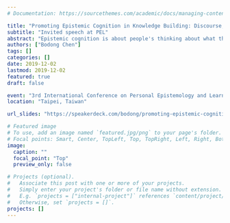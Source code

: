 ```yaml
---
# Documentation: https://sourcethemes.com/academic/docs/managing-content/

title: "Promoting Epistemic Cognition in Knowledge Building: Discourse, Tools, and Analytics"
subtitle: "Invited speech at PEL"
abstract: "Epistemic cognition is about people's thinking about what they know and how they come to know. As a constructivist approach with unique onto-epistemological underpinnings, Knowledge Building (KB; Scardamalia & Bereiter, 2014) is deeply invested in facilitating epistemic cognition of learners. For example, the inculturation of learners into KB's theory-building discourse involves the exploration and development of learners' epistemic views; KB's supporting technology---Knowledge Forum---is built with epistemic scaffolds to promote epistemic diversity in the theory-building discourse. In this talk, I will discuss a line of research that aims to design discourse practices, tools, metrics, and analytics to promote epistemic cognition in KB. In the first study, we designed a Discourse Moves tool that visualizes epistemic diversity in a KB community. With this tool, we engaged a second grade class in metadiscourse about their discourse moves and salient concepts. Results indicated second graders' capability in reflecting on their epistemic moves and taking actions to enrich the epistemic diversity of their community. In the second study, I introduce my recent work on applying Network Science techniques to develop network representations of discourse data and derive network-based metrics of epistemic cognition. In this work, I conceptualize theory-building discourse in KB as a dynamic, multidimensional network involving epistemic agents, epistemic moves, ideas, and concepts. Epistemic cognition---of either an individual and a collective---is reflected in meta-paths and structural patterns of the multidimensional network. I will introduce nascent network-based metrics of epistemic cognition in KB discourse and discuss plans of developing analytics tools based on these metrics to promote epistemic cognition."
authors: ["Bodong Chen"]
tags: []
categories: []
date: 2019-12-02
lastmod: 2019-12-02
featured: true
draft: false

event: "3rd International Conference on Personal Epistemology and Learning"
location: "Taipei, Taiwan"

url_slides: "https://speakerdeck.com/bodong/promoting-epistemic-cognition-in-knowledge-building-discourse-tools-and-analytics"

# Featured image
# To use, add an image named `featured.jpg/png` to your page's folder.
# Focal points: Smart, Center, TopLeft, Top, TopRight, Left, Right, BottomLeft, Bottom, BottomRight.
image:
  caption: ""
  focal_point: "Top"
  preview_only: false

# Projects (optional).
#   Associate this post with one or more of your projects.
#   Simply enter your project's folder or file name without extension.
#   E.g. `projects = ["internal-project"]` references `content/project/deep-learning/index.md`.
#   Otherwise, set `projects = []`.
projects: []
---
```

